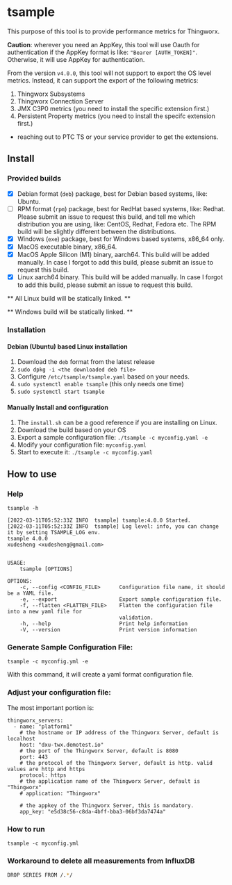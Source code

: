 # tsample

This purpose of this tool is to provide performance metrics for Thingworx.

**Caution**: wherever you need an AppKey, this tool will use Oauth for authentication if the AppKey format is like: `"Bearer [AUTH_TOKEN]"`. Otherwise, it will use AppKey for authentication.

From the version `v4.0.0`, this tool will not support to export the OS level metrics. Instead, it can support the export of the following metrics:

1. Thingworx Subsystems
2. Thingworx Connection Server
3. JMX C3P0 metrics (you need to install the specific extension first.)
4. Persistent Property metrics (you need to install the specifc extension first.)

- reaching out to PTC TS or your service provider to get the extensions.

## Install

### Provided builds

- [x] Debian format (`deb`) package, best for Debian based systems, like: Ubuntu.
- [ ] RPM format (`rpm`) package, best for RedHat based systems, like: Redhat. Please submit an issue to request this build, and tell me which distribution you are using, like: CentOS, Redhat, Fedora etc. The RPM build will be slightly different between the distributions.
- [x] Windows (`exe`) package, best for Windows based systems, x86_64 only.
- [x] MacOS executable binary, x86_64.
- [x] MacOS Apple Silicon (M1) binary, aarch64. This build will be added manually. In case I forgot to add this build, please submit an issue to request this build.
- [x] Linux aarch64 binary. This build will be added manually. In case I forgot to add this build, please submit an issue to request this build.

** All Linux build will be statically linked. **

** Windows build will be statically linked. **

### Installation

#### Debian (Ubuntu) based Linux installation

1. Download the `deb` format from the latest release
2. `sudo dpkg -i <the downloaded deb file>`
3. Configure `/etc/tsample/tsample.yaml` based on your needs.
4. `sudo systemctl enable tsample` (this only needs one time)
5. `sudo systemctl start tsample`

#### Manually Install and configuration

1. The `install.sh` can be a good reference if you are installing on Linux.
2. Download the build based on your OS
3. Export a sample configuration file: `./tsample -c myconfig.yaml -e`
4. Modify your configuration file: `myconfig.yaml`
5. Start to execute it: `./tsample -c myconfig.yaml`

## How to use

### Help

```shell
tsample -h
```

```
[2022-03-11T05:52:33Z INFO  tsample] tsample:4.0.0 Started.
[2022-03-11T05:52:33Z INFO  tsample] Log level: info, you can change it by setting TSAMPLE_LOG env.
tsample 4.0.0
xudesheng <xudesheng@gmail.com>


USAGE:
    tsample [OPTIONS]

OPTIONS:
    -c, --config <CONFIG_FILE>      Configuration file name, it should be a YAML file.
    -e, --export                    Export sample configuration file.
    -f, --flatten <FLATTEN_FILE>    Flatten the configuration file into a new yaml file for
                                    validation.
    -h, --help                      Print help information
    -V, --version                   Print version information
```

### Generate Sample Configuration File:

```
tsample -c myconfig.yml -e
```

With this command, it will create a yaml format configuration file.

### Adjust your configuration file:

The most important portion is:

```
thingworx_servers:
  - name: "platform1"
    # the hostname or IP address of the Thingworx Server, default is localhost
    host: "dxu-twx.demotest.io"
    # the port of the Thingworx Server, default is 8080
    port: 443
    # the protocol of the Thingworx Server, default is http. valid values are http and https
    protocol: https
    # the application name of the Thingworx Server, default is "Thingworx"
    # application: "Thingworx"

    # the appkey of the Thingworx Server, this is mandatory.
    app_key: "e5d38c56-c8da-4bff-bba3-06bf3da7474a"
```

### How to run

```
tsample -c myconfig.yml
```

### Workaround to delete all measurements from InfluxDB

```bash
DROP SERIES FROM /.*/
```
